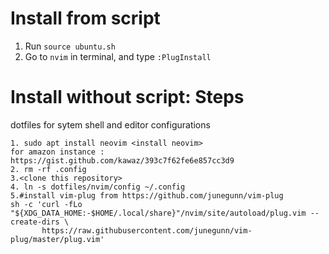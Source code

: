 # Install from script
1. Run `source ubuntu.sh` 
2. Go to `nvim` in terminal, and type `:PlugInstall`

# Install without script: Steps
dotfiles for sytem shell and editor configurations

```
1. sudo apt install neovim <install neovim>
for amazon instance : https://gist.github.com/kawaz/393c7f62fe6e857cc3d9
2. rm -rf .config
3.<clone this repository>
4. ln -s dotfiles/nvim/config ~/.config
5.#install vim-plug from https://github.com/junegunn/vim-plug
sh -c 'curl -fLo "${XDG_DATA_HOME:-$HOME/.local/share}"/nvim/site/autoload/plug.vim --create-dirs \
       https://raw.githubusercontent.com/junegunn/vim-plug/master/plug.vim'
